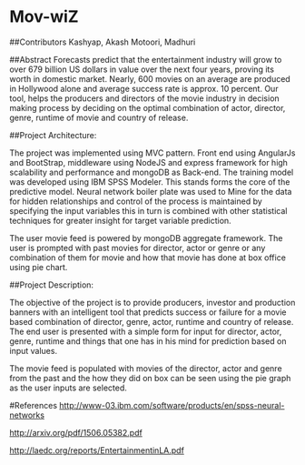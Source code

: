 # Mov-wiZ

##Contributors
  Kashyap, Akash
  Motoori, Madhuri

##Abstract
Forecasts predict that the entertainment industry will grow to over 679 billion US dollars in value over the next four years, proving its worth in domestic market. Nearly, 600 movies on an average are produced in Hollywood alone and average success rate is approx. 10 percent. Our tool, helps the producers and directors of the movie industry in decision making process by deciding on the optimal combination of actor, director, genre, runtime of movie and country of release.

##Project Architecture:

 The project was implemented using MVC pattern. Front end using AngularJs and BootStrap, middleware using NodeJS and express framework for high scalability and performance and mongoDB as Back-end.
 The training model was developed using IBM SPSS Modeler. This stands forms the core of the predictive model. 
 Neural network boiler plate was used to Mine for the data for hidden relationships and control of the process is maintained by specifying the input variables this in turn is combined with other statistical techniques for greater insight for target variable prediction.  

 The user movie feed is powered by mongoDB aggregate framework. The user is prompted with past movies for director, actor or genre or any combination of them for movie and how that movie has done at box office using pie chart.

##Project Description:

 The objective of the project is to provide producers, investor and production banners with an intelligent tool that predicts success or failure for a movie based combination of director, genre, actor, runtime and country of release.
 The end user is presented with a simple form for input for director, actor, genre, runtime and things that one has in his mind for prediction based on input values.
	
 The movie feed is populated with movies of the director, actor and genre from the past and the how they did on box can be seen using the pie graph as the user inputs are selected.
 
#References
http://www-03.ibm.com/software/products/en/spss-neural-networks

http://arxiv.org/pdf/1506.05382.pdf

http://laedc.org/reports/EntertainmentinLA.pdf


